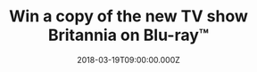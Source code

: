 ---
campaign-uuid: "c-dcccb169-b4b5-45ca-b055-2954c5a88e76"
type: "Preview"
category: "Competition"
date: "2018-03-19T09:00:00.000Z"
end-date: "2018-04-02T00:00:00.000Z"
disable-form: false
is_promoted: false
has_entry_page: true
title: "Win a copy of the new TV show Britannia on Blu-ray™"
competition-description: "<p>Get ready… because Britannia is coming home with you!\
  \ The Top Sky drama series is coming to DVD and Blu-ray™!\r\nThis is certainly one\
  \ release that you don't want to miss! that’s why we've got our hands on 5 copies\
  \ of this exciting and wild new show for you!</p>\r\n<p>Yes, we want you guys to\
  \ have them! Click on the link to get involved.</p>"
hero-header: "Win a copy of the new TV show Britannia on Blu-ray™"
terms-confirmation: "N/A"
banner-img: "https://assets.expresslyapp.com/asset-05e761a1-027c-4949-9da7-9ca0ca6146ef.jpg"
logo-left-href: "http://nme.com/"
logo-left-image: "https://assets.expresslyapp.com/asset-583538a6-4f5b-49b6-92fb-3f30678610cb.jpg"
logo-left-title: "NME"
bg-image-hero: "https://assets.expresslyapp.com/asset-c469d2ae-ef6e-4900-80c3-0e0a231d49d0.jpg"
bg-image-first: "https://assets.expresslyapp.com/asset-971414b2-135c-4585-9730-10688dbb2417.jpg"
bg-image-second: "https://assets.expresslyapp.com/asset-0fea18a6-b208-4355-b89f-be5364550782.jpg"
section1-content: "<p>To celebrate the Blu-ray™ and DVD release of the British historical\
  \ fantasy series, we've managed to get on our hands 5 Blu-ray™ copies for you Roman\
  \ Army fan to win.</p>\r\n<p>Starring BAFTA® award nominee Zoë Wanamaker (“My Family”\
  ), BAFTA® award nominee David Morrisey (“The Missing”, “The Walking Dead’’), Nikolaj\
  \ Lie Kaas (“Follow The Money”) and BAFTA® award winner Mackenzie Crook (“The Detectorists”\
  ), this new series story follows the Roman Imperial Army of 43AD, and their determination\
  \ to take over the Celtic heart of Britannia.</p>"
section2-content: "<p>We know that this Britannia series Blu-ray™ release from Sony\
  \ Pictures Home Entertainment is the best plan for your weekend! and now, you can\
  \ make it happen with NME!</p>\r\n<p>Enter your details below and don't miss out\
  \ on your chance to win a copy of the British show of the year, Britannia!</p>\r\
  \n<p>Good luck!</p>"
entry-title: "Win a copy of the new TV show Britannia on Blu-ray™"
entry-content: "<p>Britannia Blu-ray™ release is full of content for you to get stuck\
  \ into. <p><p>Enter the draw to win by completing the form below before 23.59pm\
  \ on 02/04/2018.</p>"
has-winner: false
prize-description: "Win a copy of the new TV show Britannia on Blu-ray™"
---